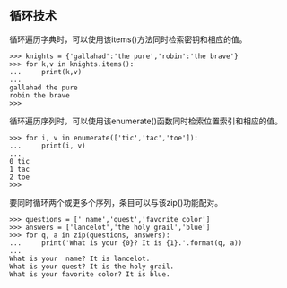 ## 循环技术

循环遍历字典时，可以使用该items\(\)方法同时检索密钥和相应的值。

```
>>> knights = {'gallahad':'the pure','robin':'the brave'}
>>> for k,v in knights.items():
...     print(k,v)
...
gallahad the pure
robin the brave
>>>
```

循环遍历序列时，可以使用该enumerate\(\)函数同时检索位置索引和相应的值。

```
>>> for i, v in enumerate(['tic','tac','toe']):
...     print(i, v)
...
0 tic
1 tac
2 toe
>>>
```

要同时循环两个或更多个序列，条目可以与该zip\(\)功能配对。

```
>>> questions = [' name','quest','favorite color']
>>> answers = ['lancelot','the holy grail','blue']
>>> for q, a in zip(questions, answers):
...     print('What is your {0}? It is {1}.'.format(q, a))
...
What is your  name? It is lancelot.
What is your quest? It is the holy grail.
What is your favorite color? It is blue.
```



